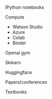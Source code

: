 IPython notebooks

Compute
- Watson Studio
- Azure
- Colab
- Binder

Openai gym

Sklearn

Huggingface

Papers/conferences

Textbooks

